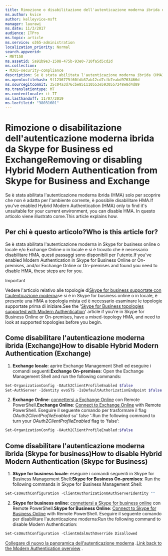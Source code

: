 ```yaml
---
title: Rimozione o disabilitazione dell'autenticazione moderna ibrida da Skype for Business ed Exchange
ms.author: kvice
author: kelleyvice-msft
manager: laurawi
ms.date: 11/3/2017
audience: ITPro
ms.topic: article
ms.service: o365-administration
localization_priority: Normal
search.appverid:
- MET150
ms.assetid: 5a91b9e3-1508-475b-93e0-710fa5d5cd2d
ms.collection:
- M365-security-compliance
description: Se è stata abilitata l'autenticazione moderna ibrida (HMA) solo per scoprire che non è adatta per l'ambiente corrente, è possibile disabilitare HMA. In questo articolo viene illustrato come.
ms.openlocfilehash: 9f1236775f60fdb37ab12cd7cfb7eabd9763466d
ms.sourcegitcommit: 35c04a3d76cbe851110553e5930557248e8d4d89
ms.translationtype: MT
ms.contentlocale: it-IT
ms.lasthandoff: 11/07/2019
ms.locfileid: "38031601"
---
```

# <a name="removing-or-disabling-hybrid-modern-authentication-from-skype-for-business-and-exchange"></a><span data-ttu-id="b870f-104">Rimozione o disabilitazione dell'autenticazione moderna ibrida da Skype for Business ed Exchange</span><span class="sxs-lookup"><span data-stu-id="b870f-104">Removing or disabling Hybrid Modern Authentication from Skype for Business and Exchange</span></span>

<span data-ttu-id="b870f-105">Se è stata abilitata l'autenticazione moderna ibrida (HMA) solo per scoprire che non è adatta per l'ambiente corrente, è possibile disabilitare HMA.</span><span class="sxs-lookup"><span data-stu-id="b870f-105">If you've enabled Hybrid Modern Authentication (HMA) only to find it's unsuitable for your current environment, you can disable HMA.</span></span> <span data-ttu-id="b870f-106">In questo articolo viene illustrato come.</span><span class="sxs-lookup"><span data-stu-id="b870f-106">This article explains how.</span></span>
  
## <a name="who-is-this-article-for"></a><span data-ttu-id="b870f-107">Per chi è questo articolo?</span><span class="sxs-lookup"><span data-stu-id="b870f-107">Who is this article for?</span></span>

<span data-ttu-id="b870f-108">Se è stata abilitata l'autenticazione moderna in Skype for business online o locale e/o Exchange Online o in locale e si è trovato che è necessario disabilitare HMA, questi passaggi sono disponibili per l'utente.</span><span class="sxs-lookup"><span data-stu-id="b870f-108">If you've enabled Modern Authentication in Skype for Business Online or On-premises, and/or Exchange Online or On-premises and found you need to disable HMA, these steps are for you.</span></span>

> [!IMPORTANT]
> <span data-ttu-id="b870f-109">Vedere l'articolo relativo alle topologie di[Skype for business supportate con l'autenticazione moderna](https://technet.microsoft.com/library/mt803262.aspx)se si è in Skype for business online o in locale, è presente una HMA a topologia mista ed è necessario esaminare le topologie supportate prima di iniziare.</span><span class="sxs-lookup"><span data-stu-id="b870f-109">See the '[Skype for Business topologies supported with Modern Authentication](https://technet.microsoft.com/library/mt803262.aspx)' article if you're in Skype for Business Online or On-premises, have a mixed-topology HMA, and need to look at supported topologies before you begin.</span></span>
  
## <a name="how-to-disable-hybrid-modern-authentication-exchange"></a><span data-ttu-id="b870f-110">Come disabilitare l'autenticazione moderna ibrida (Exchange)</span><span class="sxs-lookup"><span data-stu-id="b870f-110">How to disable Hybrid Modern Authentication (Exchange)</span></span>

1. <span data-ttu-id="b870f-111">**Exchange locale**: aprire Exchange Management Shell ed eseguire i comandi seguenti:</span><span class="sxs-lookup"><span data-stu-id="b870f-111">**Exchange On-premises**: Open the Exchange Management Shell and run the following commands:</span></span> 

```powershell
Set-OrganizationConfig -OAuth2ClientProfileEnabled $false
Set-AuthServer -Identity evoSTS -IsDefaultAuthorizationEndpoint $false
```

2. <span data-ttu-id="b870f-112">**Exchange Online**: [connettersi a Exchange Online](https://docs.microsoft.com/powershell/exchange/exchange-online/connect-to-exchange-online-powershell/connect-to-exchange-online-powershell) con Remote PowerShell.</span><span class="sxs-lookup"><span data-stu-id="b870f-112">**Exchange Online**: [Connect to Exchange Online](https://docs.microsoft.com/powershell/exchange/exchange-online/connect-to-exchange-online-powershell/connect-to-exchange-online-powershell) with Remote PowerShell.</span></span> <span data-ttu-id="b870f-113">Eseguire il seguente comando per trasformare il flag *OAuth2ClientProfileEnabled* su' false ':</span><span class="sxs-lookup"><span data-stu-id="b870f-113">Run the following command to turn your  *OAuth2ClientProfileEnabled*  flag to 'false':</span></span>

```powershell    
Set-OrganizationConfig -OAuth2ClientProfileEnabled:$false
```
    
## <a name="how-to-disable-hybrid-modern-authentication-skype-for-business"></a><span data-ttu-id="b870f-114">Come disabilitare l'autenticazione moderna ibrida (Skype for business)</span><span class="sxs-lookup"><span data-stu-id="b870f-114">How to disable Hybrid Modern Authentication (Skype for Business)</span></span>

1. <span data-ttu-id="b870f-115">**Skype for business locale**: eseguire i comandi seguenti in Skype for Business Management Shell:</span><span class="sxs-lookup"><span data-stu-id="b870f-115">**Skype for Business On-premises**: Run the following commands in Skype for Business Management Shell:</span></span>

```powershell
Set-CsOAuthConfiguration -ClientAuthorizationOAuthServerIdentity ""
```

2. <span data-ttu-id="b870f-116">**Skype for business online**: [connettersi a Skype for business online](https://docs.microsoft.com/office365/enterprise/powershell/manage-skype-for-business-online-with-office-365-powershell) con Remote PowerShell.</span><span class="sxs-lookup"><span data-stu-id="b870f-116">**Skype for Business Online**: [Connect to Skype for Business Online](https://docs.microsoft.com/office365/enterprise/powershell/manage-skype-for-business-online-with-office-365-powershell) with Remote PowerShell.</span></span> <span data-ttu-id="b870f-117">Eseguire il seguente comando per disabilitare l'autenticazione moderna:</span><span class="sxs-lookup"><span data-stu-id="b870f-117">Run the following command to disable Modern Authentication:</span></span>

```powershell    
Set-CsOAuthConfiguration -ClientAdalAuthOverride Disallowed
```

<span data-ttu-id="b870f-118">[Collegare di nuovo la panoramica dell'autenticazione moderna](hybrid-modern-auth-overview.md) .</span><span class="sxs-lookup"><span data-stu-id="b870f-118">[Link back to the Modern Authentication overview](hybrid-modern-auth-overview.md) .</span></span> 
  

